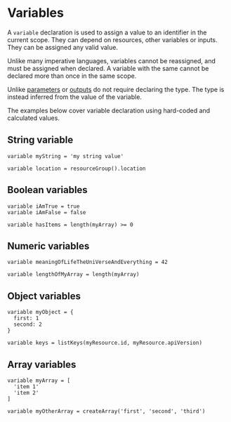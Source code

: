 # Variables
A `variable` declaration is used to assign a value to an identifier in the current scope. They can depend on resources, other variables or inputs. They can be assigned any valid value.

Unlike many imperative languages, variables cannot be reassigned, and must be assigned when declared. A variable with the same cannot be declared more than once in the same scope.

Unlike [parameters](./parameters.md) or [outputs](./outputs.md) do not require declaring the type. The type is instead inferred from the value of the variable.

The examples below cover variable declaration using hard-coded and calculated values.

## String variable
```
variable myString = 'my string value'

variable location = resourceGroup().location
```

## Boolean variables
```
variable iAmTrue = true
variable iAmFalse = false

variable hasItems = length(myArray) >= 0
```

## Numeric variables
```
variable meaningOfLifeTheUniVerseAndEverything = 42

variable lengthOfMyArray = length(myArray)
```

## Object variables
```
variable myObject = {
  first: 1
  second: 2
}

variable keys = listKeys(myResource.id, myResource.apiVersion)
```

## Array variables
```
variable myArray = [
  'item 1'
  'item 2'
]

variable myOtherArray = createArray('first', 'second', 'third')
```